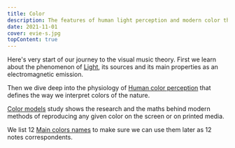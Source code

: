 ```yaml
---
title: Color
description: The features of human light perception and modern color theory
date: 2021-11-01
cover: evie-s.jpg
topContent: true
---
```


<YoutubeEmbed video="srRI7yMjGz0" />

Here's very start of our journey to the visual music theory. First we learn about the phenomenon of [Light](./light/index.md), its sources and its main properties as an electromagnetic emission.

Then we dive deep into the physiology of [Human color perception](./perception/index.md) that defines the way we interpret colors of the nature.

[Color models](./models/index.md) study shows the research and the maths behind modern methods of reproducing any given color on the screen or on printed media.

We list 12 [Main colors names](./names/index.md) to make sure we can use them later as 12 notes correspondents.

<YoutubeEmbed video="1i8s8knHFTs" />

